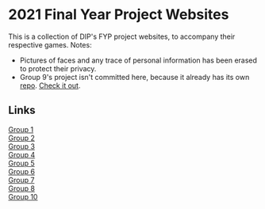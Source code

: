 # 2021 Final Year Project Websites
This is a collection of DIP's FYP project websites, to accompany their respective games.
Notes: 
- Pictures of faces and any trace of personal information has been erased to protect their privacy.
- Group 9's project isn't committed here, because it already has its own [repo](https://github.com/geniusxanthron/kitchen-catastrophe-website). [Check it out](https://geniusxanthron.github.io/kitchen-catastrophe-website).

## Links
[Group 1](https://geniusxanthron.github.io/2021-FYP-websites/GROUP1_1K4/game_homepage.php)  
[Group 2](https://geniusxanthron.github.io/2021-FYP-websites/GROUP2_1K4/Tomb_Game.php)  
[Group 3](https://geniusxanthron.github.io/2021-FYP-websites/GROUP3_1K4/index.php)  
[Group 4](https://geniusxanthron.github.io/2021-FYP-websites/GROUP4_1K5/homepage.php)  
[Group 5](https://geniusxanthron.github.io/2021-FYP-websites/GROUP5_1K5/index.php)  
[Group 6](https://geniusxanthron.github.io/2021-FYP-websites/GROUP6_1K5/homepage.php)  
[Group 7](https://geniusxanthron.github.io/2021-FYP-websites/GROUP7_1K6/index.php)  
[Group 8](https://geniusxanthron.github.io/2021-FYP-websites/GROUP8_1K6/homepage.php)  
[Group 10](https://geniusxanthron.github.io/2021-FYP-websites/GROUP10_1K6/Tiger_game.html)  

